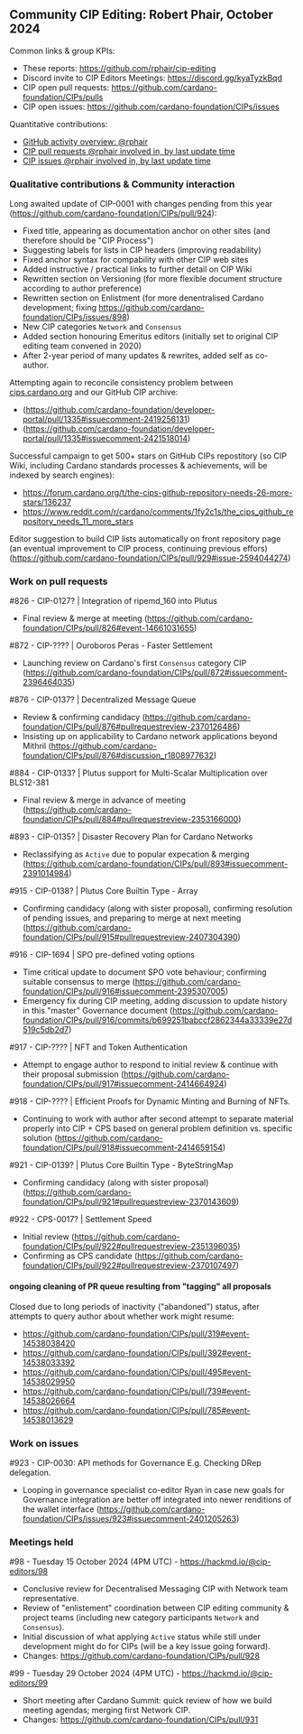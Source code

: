 ## Community CIP Editing: Robert Phair, October 2024

Common links & group KPIs:
- These reports: https://github.com/rphair/cip-editing
- Discord invite to CIP Editors Meetings: https://discord.gg/kyaTyzkBqd
- CIP open pull requests: https://github.com/cardano-foundation/CIPs/pulls
- CIP open issues: https://github.com/cardano-foundation/CIPs/issues

Quantitative contributions:
- [GitHub activity overview: @rphair](https://github.com/rphair)
- [CIP pull requests @rphair involved in, by last update time](https://github.com/cardano-foundation/CIPs/pulls?q=is%3Apr+involves%3Arphair+sort%3Aupdated-desc)
- [CIP issues @rphair involved in, by last update time](https://github.com/cardano-foundation/CIPs/issues?q=is%3Aissue+involves%3Arphair+sort%3Aupdated-desc)

### Qualitative contributions & Community interaction

Long awaited update of CIP-0001 with changes pending from this year (https://github.com/cardano-foundation/CIPs/pull/924):
- Fixed title, appearing as documentation anchor on other sites (and therefore should be "CIP Process")
- Suggesting labels for lists in CIP headers (improving readability)
- Fixed anchor syntax for compability with other CIP web sites
- Added instructive / practical links to further detail on CIP Wiki
- Rewritten section on Versioning (for more flexible document structure according to author preference)
- Rewritten section on Enlistment (for more denentralised Cardano development; fixing https://github.com/cardano-foundation/CIPs/issues/898)
- New CIP categories `Network` and `Consensus`
- Added section honouring Emeritus editors (initially set to original CIP editing team convened in 2020)
- After 2-year period of many updates & rewrites, added self as co-author.

Attempting again to reconcile consistency problem between [cips.cardano.org](https://cips.cardano.org/) and our GitHub CIP archive:
- (https://github.com/cardano-foundation/developer-portal/pull/1335#issuecomment-2419256131)
- (https://github.com/cardano-foundation/developer-portal/pull/1335#issuecomment-2421518014)

Successful campaign to get 500+ stars on GitHub CIPs repostitory (so CIP Wiki, including Cardano standards processes & achievements, will be indexed by search engines):
- https://forum.cardano.org/t/the-cips-github-repository-needs-26-more-stars/136237
- https://www.reddit.com/r/cardano/comments/1fy2c1s/the_cips_github_repository_needs_11_more_stars

Editor suggestion to build CIP lists automatically on front repository page (an eventual improvement to CIP process, continuing previous effors) (https://github.com/cardano-foundation/CIPs/pull/929#issue-2594044274)

### Work on pull requests

#826 - CIP-0127? | Integration of ripemd_160 into Plutus
- Final review & merge at meeting (https://github.com/cardano-foundation/CIPs/pull/826#event-14661031655)

#872 - CIP-???? | Ouroboros Peras - Faster Settlement
- Launching review on Cardano's first `Consensus` category CIP (https://github.com/cardano-foundation/CIPs/pull/872#issuecomment-2396464035)

#876 - CIP-0137? | Decentralized Message Queue
- Review & confirming candidacy (https://github.com/cardano-foundation/CIPs/pull/876#pullrequestreview-2370126486)
- Insisting up on applicability to Cardano network applications beyond Mithril (https://github.com/cardano-foundation/CIPs/pull/876#discussion_r1808977632)

#884 - CIP-0133? | Plutus support for Multi-Scalar Multiplication over BLS12-381
- Final review & merge in advance of meeting (https://github.com/cardano-foundation/CIPs/pull/884#pullrequestreview-2353166000)

#893 - CIP-0135? | Disaster Recovery Plan for Cardano Networks
- Reclassifying as `Active` due to popular expecation & merging (https://github.com/cardano-foundation/CIPs/pull/893#issuecomment-2391014984)

#915 - CIP-0138? | Plutus Core Builtin Type - Array
- Confirming candidacy (along with sister proposal), confirming resolution of pending issues, and preparing to merge at next meeting (https://github.com/cardano-foundation/CIPs/pull/915#pullrequestreview-2407304390)

#916 - CIP-1694 | SPO pre-defined voting options
- Time critical update to document SPO vote behaviour; confirming suitable consensus to merge (https://github.com/cardano-foundation/CIPs/pull/916#issuecomment-2395307005)
- Emergency fix during CIP meeting, adding discussion to update history in this "master" Governance document (https://github.com/cardano-foundation/CIPs/pull/916/commits/b699251babccf2862344a33339e27d519c5db2d7)

#917 - CIP-???? | NFT and Token Authentication
- Attempt to engage author to respond to initial review & continue with their proposal submission (https://github.com/cardano-foundation/CIPs/pull/917#issuecomment-2414664924)

#918 - CIP-???? | Efficient Proofs for Dynamic Minting and Burning of NFTs.
- Continuing to work with author after second attempt to separate material properly into CIP + CPS based on general problem definition vs. specific solution (https://github.com/cardano-foundation/CIPs/pull/918#issuecomment-2414659154)

#921 - CIP-0139? | Plutus Core Builtin Type - ByteStringMap
- Confirming candidacy (along with sister proposal) (https://github.com/cardano-foundation/CIPs/pull/921#pullrequestreview-2370143609)

#922 - CPS-0017? | Settlement Speed
- Initial review (https://github.com/cardano-foundation/CIPs/pull/922#pullrequestreview-2351396035)
- Confirming as CPS candidate (https://github.com/cardano-foundation/CIPs/pull/922#pullrequestreview-2370107497)

#### ongoing cleaning of PR queue resulting from "tagging" all proposals

Closed due to long periods of inactivity ("abandoned") status, after attempts to query author about whether work might resume:
- https://github.com/cardano-foundation/CIPs/pull/319#event-14538038420
- https://github.com/cardano-foundation/CIPs/pull/392#event-14538033392
- https://github.com/cardano-foundation/CIPs/pull/495#event-14538029950
- https://github.com/cardano-foundation/CIPs/pull/739#event-14538026664
- https://github.com/cardano-foundation/CIPs/pull/785#event-14538013629

### Work on issues

#923 - CIP-0030: API methods for Governance E.g. Checking DRep delegation.
- Looping in governance specialist co-editor Ryan in case new goals for Governance integration are better off integrated into newer renditions of the wallet interface (https://github.com/cardano-foundation/CIPs/issues/923#issuecomment-2401205263)

### Meetings held

#98 - Tuesday 15 October 2024 (4PM UTC) - https://hackmd.io/@cip-editors/98
- Conclusive review for Decentralised Messaging CIP with Network team representative.
- Review of "enlistement" coordination between CIP editing community & project teams (including new category participants `Network` and `Consensus`).
- Initial discussion of what applying `Active` status while still under development might do for CIPs (will be a key issue going forward).
- Changes: https://github.com/cardano-foundation/CIPs/pull/928

#99 - Tuesday 29 October 2024 (4PM UTC) - https://hackmd.io/@cip-editors/99
- Short meeting after Cardano Summit: quick review of how we build meeting agendas; merging first Network CIP.
- Changes: https://github.com/cardano-foundation/CIPs/pull/931

